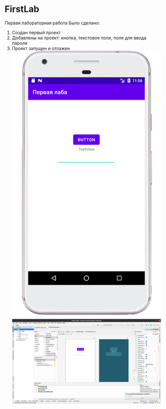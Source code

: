 # FirstLab
Первая лабораторная работа
Было сделано:
  1. Создан первый проект 
  2. Добавлены на проект: кнопка, текстовое поле, поле для ввода пароля
  3. Проект запущен и отлажен
![Приложение](https://github.com/nikislayer/FirstLab/blob/develop/app/%D0%9F%D1%80%D0%B8%D0%BB%D0%BE%D0%B6%D0%B5%D0%BD%D0%B8%D0%B5.png)
![Вид в андроид студии](https://github.com/nikislayer/FirstLab/blob/develop/app/%D0%92%D0%BD%D0%B5%D1%88%D0%BD%D0%B8%D0%B9%20%D0%B2%D0%B8%D0%B4.png)
